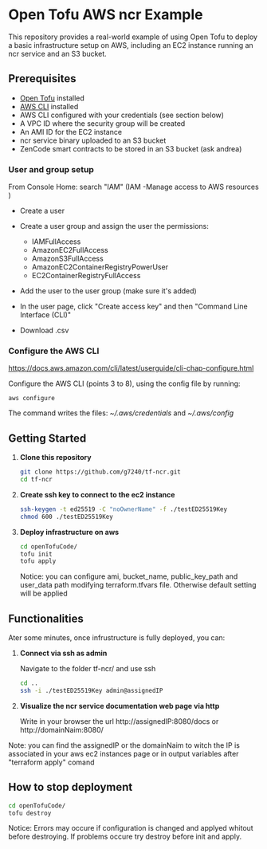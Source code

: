 # Open Tofu AWS ncr Example

This repository provides a real-world example of using Open Tofu to deploy a basic infrastructure setup on AWS, including an EC2 instance running an ncr service and an S3 bucket.

## Prerequisites

- [Open Tofu](https://opentofu.org/docs) installed
- [AWS CLI](https://docs.aws.amazon.com/cli/latest/userguide/getting-started-install.html) installed
- AWS CLI configured with your credentials (see section below)
- A VPC ID where the security group will be created
- An AMI ID for the EC2 instance
- ncr service binary uploaded to an S3 bucket
- ZenCode smart contracts to be stored in an S3 bucket (ask andrea)

### User and group setup
From Console Home: 
search "IAM" (IAM -Manage access to AWS resources ) 
- Create a user 
- Create a user group and assign the user the permissions: 
  *  IAMFullAccess 
  *  AmazonEC2FullAccess 
  *  AmazonS3FullAccess 
  *  AmazonEC2ContainerRegistryPowerUser 
  *  EC2ContainerRegistryFullAccess

- Add the user to the user group (make sure it's added)
- In the user page, click "Create access key" and then "Command Line Interface (CLI)"
- Download .csv

### Configure the AWS CLI

https://docs.aws.amazon.com/cli/latest/userguide/cli-chap-configure.html

Configure the AWS CLI (points 3 to 8), using the config file by running:

`aws configure` 

The command writes the files:  _~/.aws/credentials_  and  _~/.aws/config_

## Getting Started

1. **Clone this repository**

   ```sh
   git clone https://github.com/g7240/tf-ncr.git
   cd tf-ncr
   
2. **Create ssh key to connect to the ec2 instance**
   ```sh
   ssh-keygen -t ed25519 -C "noOwnerName" -f ./testED25519Key
   chmod 600 ./testED25519Key

3. **Deploy infrastructure on aws**
   ```sh
   cd openTofuCode/
   tofu init
   tofu apply
   ```
   Notice: you can configure ami, bucket_name, public_key_path and user_data path modifying terraform.tfvars file. Otherwise default setting will be applied
   
## Functionalities
Ater some minutes, once infrustructure is fully deployed, you can:

1. **Connect via ssh as admin**
   
   Navigate to the folder tf-ncr/ and use ssh
    ```sh
    cd ..
    ssh -i ./testED25519Key admin@assignedIP
    ```

2. **Visualize the ncr service documentation web page via http**

   Write in your browser the url http://assignedIP:8080/docs or http://domainNaim:8080/

Note: you can find the assignedIP or the domainNaim to witch the IP is associated in your aws ec2 instances page or in output variables after "terraform apply" comand

## How to stop deployment
   ```sh
   cd openTofuCode/
   tofu destroy
   ```

Notice: Errors may occure if configuration is changed and applyed whitout before destroying. If problems occure try destroy before init and apply.
